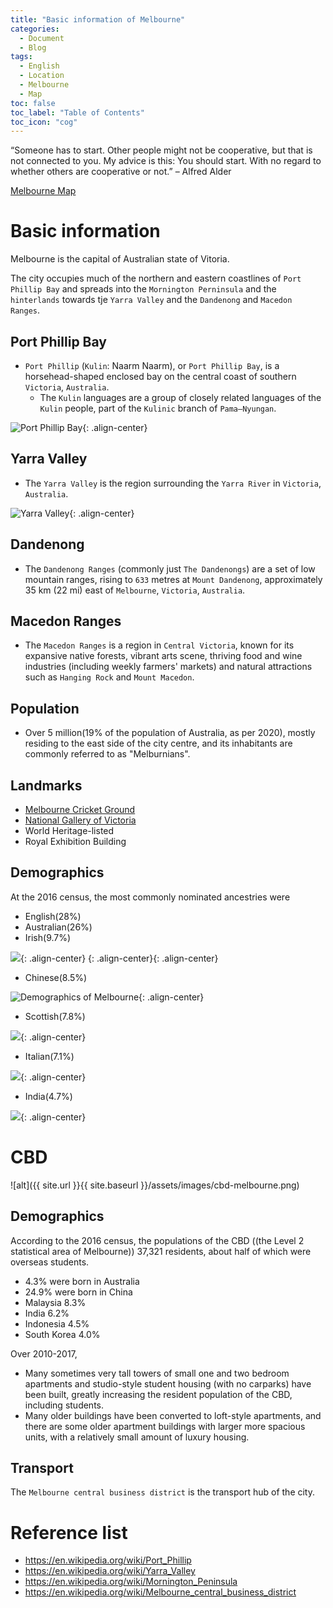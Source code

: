 ```yaml
---
title: "Basic information of Melbourne"
categories:
  - Document
  - Blog
tags:
  - English
  - Location
  - Melbourne
  - Map
toc: false
toc_label: "Table of Contents"
toc_icon: "cog"
---
```




“Someone has to start. Other people might not be cooperative, but that is not connected to you. My advice is this: You should start. With no regard to whether others are cooperative or not.” – Alfred Alder




[Melbourne Map](https://www.google.com/maps/dir/''/RMIT+University+Melbourne+City+Campus,+124+La+Trobe+St,+Melbourne+VIC+3000,+Australia/@-37.8129592,144.9597195,14.44z/data=!4m14!4m13!1m5!1m1!1s0x0:0xed6e6acedcefb31c!2m2!1d144.9639386!2d-37.8083332!1m5!1m1!1s0x6ad642cb0a2ff0fb:0xed6e6acedcefb31c!2m2!1d144.9639386!2d-37.8083332!3e2?hl=en)


# Basic information

Melbourne is the capital of Australian state of Vitoria.

The city occupies much of the northern and eastern coastlines of `Port Phillip Bay` and spreads into the `Mornington Perninsula` and the `hinterlands` towards tje `Yarra Valley` and the `Dandenong` and `Macedon Ranges`.


## Port Phillip Bay

* `Port Phillip` (`Kulin`: Naarm Naarm), or `Port Phillip Bay`, is a horsehead-shaped enclosed bay on the central coast of southern `Victoria`, `Australia`. 
  * The `Kulin` languages are a group of closely related languages of the `Kulin` people, part of the `Kulinic` branch of `Pama–Nyungan`.

![Port Phillip Bay](https://upload.wikimedia.org/wikipedia/commons/f/f1/Portphillip.gif){: .align-center}

## Yarra Valley

* The `Yarra Valley` is the region surrounding the `Yarra River` in `Victoria`, `Australia`.

![Yarra Valley](https://upload.wikimedia.org/wikipedia/commons/7/7b/Domain_Chandon_Yarra_Valley_aerial_panorama.jpg){: .align-center}


## Dandenong

* The `Dandenong Ranges` (commonly just `The Dandenongs`) are a set of low mountain ranges, rising to `633` metres at `Mount Dandenong`, approximately 35 km (22 mi) east of `Melbourne`, `Victoria`, `Australia`.


## Macedon Ranges
* The `Macedon Ranges` is a region in `Central Victoria`, known for its expansive native forests, vibrant arts scene, thriving food and wine industries (including weekly farmers' markets) and natural attractions such as `Hanging Rock` and `Mount Macedon`.


## Population

* Over 5 million(19% of the population of Australia, as per 2020), mostly residing to the east side of the city centre, and its inhabitants are commonly referred to as "Melburnians".


## Landmarks

* [Melbourne Cricket Ground](https://en.wikipedia.org/wiki/Melbourne_Cricket_Ground#/map/0)
* [National Gallery of Victoria](https://en.wikipedia.org/wiki/National_Gallery_of_Victoria#/map/0)
* World Heritage-listed 
* Royal Exhibition Building


## Demographics

At the 2016 census, the most commonly nominated ancestries were

* English(28%)
* Australian(26%)
* Irish(9.7%)

![](https://upload.wikimedia.org/wikipedia/commons/e/e6/Australian_Census_2011_demographic_map_-_Australia_by_SLA_-_BCP_field_1120_Irish_Total_Responses.svg){: .align-center}
{: .align-center}{: .align-center}

* Chinese(8.5%)

![Demographics of Melbourne](https://upload.wikimedia.org/wikipedia/commons/1/1a/CN_born_Mel.png){: .align-center}

* Scottish(7.8%)

![](https://upload.wikimedia.org/wikipedia/commons/4/47/Australian_Census_2011_demographic_map_-_Australia_by_SLA_-_BCP_field_1180_Scottish_Total_Responses.svg){: .align-center}

* Italian(7.1%)

![](https://upload.wikimedia.org/wikipedia/commons/1/11/Australian_Census_2011_demographic_map_-_Australia_by_SLA_-_BCP_field_1126_Italian_Total_Responses.svg){: .align-center}

* India(4.7%)

![](https://upload.wikimedia.org/wikipedia/commons/e/e4/Australian_Census_2011_demographic_map_-_Inner_Sydney_by_POA_-_BCP_field_1114_Indian_Total_Responses.svg){: .align-center}



# CBD

![alt]({{ site.url }}{{ site.baseurl }}/assets/images/cbd-melbourne.png)


## Demographics

According to the 2016 census, the populations of the CBD ((the Level 2 statistical area of Melbourne)) 37,321 residents, about half of which were overseas students.

* 4.3% were born in Australia
* 24.9% were born in China
* Malaysia 8.3%
* India 6.2%
* Indonesia 4.5%
* South Korea 4.0%


Over 2010-2017, 

* Many sometimes very tall towers of small one and two bedroom apartments and studio-style student housing (with no carparks) have been built, greatly increasing the resident population of the CBD, including students. 
* Many older buildings have been converted to loft-style apartments, and there are some older apartment buildings with larger more spacious units, with a relatively small amount of luxury housing.


## Transport

The `Melbourne central business district` is the transport hub of the city.



# Reference list

* https://en.wikipedia.org/wiki/Port_Phillip
* https://en.wikipedia.org/wiki/Yarra_Valley
* https://en.wikipedia.org/wiki/Mornington_Peninsula
* https://en.wikipedia.org/wiki/Melbourne_central_business_district